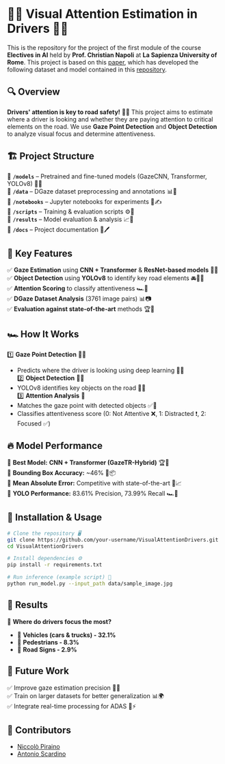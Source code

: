 # 🚗👀 Visual Attention Estimation in Drivers 🚗👀
This is the repository for the project of the first module of the course **Electives in AI** held by **Prof. Christian Napoli** at **La Sapienza University of Rome**.
This project is based on this [paper](http://cdn.iiit.ac.in/cdn/cvit.iiit.ac.in/images/Projects/DGAZE/paper.pdf), which has developed the following dataset and model contained in this [repository](https://github.com/duaisha/DGAZE).  
 

## 🔍 Overview
**Drivers' attention is key to road safety!** 🛑👀 This project aims to estimate where a driver is looking and whether they are paying attention to critical elements on the road. We use **Gaze Point Detection** and **Object Detection** to analyze visual focus and determine attentiveness.

## 🏗️ Project Structure
📂 **`/models`** – Pretrained and fine-tuned models (GazeCNN, Transformer, YOLOv8) 🧠💡  
📂 **`/data`** – DGaze dataset preprocessing and annotations 📊📌  
📂 **`/notebooks`** – Jupyter notebooks for experiments 📖✍️  
📂 **`/scripts`** – Training & evaluation scripts ⚙️🔬  
📂 **`/results`** – Model evaluation & analysis 📈🎯  
📂 **`/docs`** – Project documentation 📜🖊️  

## 🎯 Key Features
✅ **Gaze Estimation** using **CNN + Transformer** & **ResNet-based models** 🏁🚀  
✅ **Object Detection** using **YOLOv8** to identify key road elements 🚘🚦🚶  
✅ **Attention Scoring** to classify attentiveness 🏎️📍  
✅ **DGaze Dataset Analysis** (3761 image pairs) 📊📷  
✅ **Evaluation against state-of-the-art** methods 🏆📌  

## 🏎️ How It Works
1️⃣ **Gaze Point Detection** 🔭👀  
   - Predicts where the driver is looking using deep learning 🧠📍  
2️⃣ **Object Detection** 🚗🛑  
   - YOLOv8 identifies key objects on the road 🏁🚦  
3️⃣ **Attention Analysis** 🎯  
   - Matches the gaze point with detected objects ✅👀  
   - Classifies attentiveness score (0: Not Attentive ❌, 1: Distracted ❗, 2: Focused ✅)  

## 🔥 Model Performance
📌 **Best Model:** **CNN + Transformer (GazeTR-Hybrid)** 🏆🔬  
📌 **Bounding Box Accuracy:** ~46% 🎯📦  
📌 **Mean Absolute Error:** Competitive with state-of-the-art 🤖📈  
📌 **YOLO Performance:** 83.61% Precision, 73.99% Recall 🏎️🚦  

## 🚀 Installation & Usage
```bash
# Clone the repository 🖥️
git clone https://github.com/your-username/VisualAttentionDrivers.git
cd VisualAttentionDrivers

# Install dependencies ⚙️
pip install -r requirements.txt

# Run inference (example script) 🏁
python run_model.py --input_path data/sample_image.jpg
```

## 📌 Results
🧐 **Where do drivers focus the most?**  
- 🚗 **Vehicles (cars & trucks) - 32.1%**  
- 🚶 **Pedestrians - 8.3%**  
- 🏁 **Road Signs - 2.9%**  

## 🎯 Future Work
✅ Improve gaze estimation precision 🎯🔬  
✅ Train on larger datasets for better generalization 📊🌍  
✅ Integrate real-time processing for ADAS 🚗⚡  

## 👥 Contributors
-  [Niccolò Piraino](https://github.com/Nickes10)
-  [Antonio Scardino](https://github.com/antoscardi)
 

